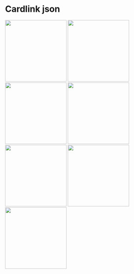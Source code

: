 # Cardlink json
<img src="https://user-images.githubusercontent.com/44686602/213535464-92f6b01f-4e65-4fd0-a7c4-53fa774e27b5.png" width="200"> <img src="https://user-images.githubusercontent.com/44686602/213535466-a6c31b04-4028-480e-8eb9-0b0a52157ce1.png" width="200"> <img src="https://user-images.githubusercontent.com/44686602/213535469-da5c52d8-371f-4782-a5ae-c6efd86c97a6.png" width="200">
<img src="https://user-images.githubusercontent.com/44686602/213535474-58cd65dd-8719-4daf-894f-909943dfdebe.png" width="200">
<img src="https://user-images.githubusercontent.com/44686602/213535478-da88f1d3-b327-481e-8683-2ccd87ed624f.png" width="200"> <img src="https://user-images.githubusercontent.com/44686602/213535480-92adafd9-052e-4aca-98b1-d8d2f369422c.png" width="200"> <img src="https://user-images.githubusercontent.com/44686602/213535483-252c3e0f-a350-4551-aa0a-d037ab2ed4ad.png" width="200">
